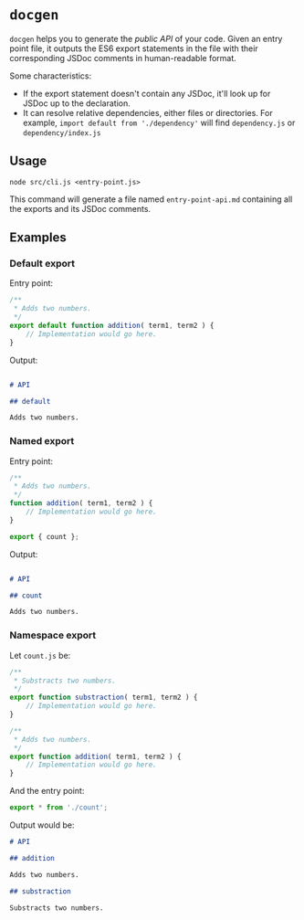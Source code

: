 # `docgen`

`docgen` helps you to generate the _public API_ of your code. Given an entry point file, it outputs the ES6 export statements in the file with their corresponding JSDoc comments in human-readable format.

Some characteristics:

* If the export statement doesn't contain any JSDoc, it'll look up for JSDoc up to the declaration.
* It can resolve relative dependencies, either files or directories. For example, `import default from './dependency'` will find `dependency.js` or `dependency/index.js`

## Usage

`node src/cli.js <entry-point.js>`

This command will generate a file named `entry-point-api.md` containing all the exports and its JSDoc comments.

## Examples

### Default export

Entry point:

```js
/**
 * Adds two numbers.
 */
export default function addition( term1, term2 ) {
	// Implementation would go here.
}
```

Output:

```markdown

# API

## default

Adds two numbers.
```

### Named export

Entry point:

```js
/**
 * Adds two numbers.
 */
function addition( term1, term2 ) {
	// Implementation would go here.
}

export { count };
```

Output:

```markdown

# API

## count

Adds two numbers.
```

### Namespace export

Let `count.js` be:

```js
/**
 * Substracts two numbers.
 */
export function substraction( term1, term2 ) {
	// Implementation would go here.
}

/**
 * Adds two numbers.
 */
export function addition( term1, term2 ) {
	// Implementation would go here.
}
```

And the entry point:

```js
export * from './count';
```

Output would be:

```markdown
# API

## addition

Adds two numbers.

## substraction

Substracts two numbers.
```